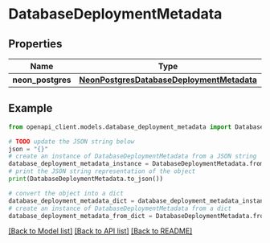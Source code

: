 # DatabaseDeploymentMetadata


## Properties

Name | Type | Description | Notes
------------ | ------------- | ------------- | -------------
**neon_postgres** | [**NeonPostgresDatabaseDeploymentMetadata**](NeonPostgresDatabaseDeploymentMetadata.md) |  | [optional] 

## Example

```python
from openapi_client.models.database_deployment_metadata import DatabaseDeploymentMetadata

# TODO update the JSON string below
json = "{}"
# create an instance of DatabaseDeploymentMetadata from a JSON string
database_deployment_metadata_instance = DatabaseDeploymentMetadata.from_json(json)
# print the JSON string representation of the object
print(DatabaseDeploymentMetadata.to_json())

# convert the object into a dict
database_deployment_metadata_dict = database_deployment_metadata_instance.to_dict()
# create an instance of DatabaseDeploymentMetadata from a dict
database_deployment_metadata_from_dict = DatabaseDeploymentMetadata.from_dict(database_deployment_metadata_dict)
```
[[Back to Model list]](../README.md#documentation-for-models) [[Back to API list]](../README.md#documentation-for-api-endpoints) [[Back to README]](../README.md)


